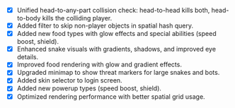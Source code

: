 - [x] Unified head-to-any-part collision check: head-to-head kills both, head-to-body kills the colliding player.
- [x] Added filter to skip non-player objects in spatial hash query.
- [x] Added new food types with glow effects and special abilities (speed boost, shield).
- [x] Enhanced snake visuals with gradients, shadows, and improved eye details.
- [x] Improved food rendering with glow and gradient effects.
- [x] Upgraded minimap to show threat markers for large snakes and bots.
- [x] Added skin selector to login screen.
- [x] Added new powerup types (speed boost, shield).
- [x] Optimized rendering performance with better spatial grid usage.

